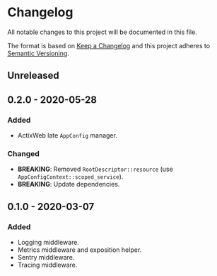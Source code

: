 # Changelog
All notable changes to this project will be documented in this file.

The format is based on [Keep a Changelog](http://keepachangelog.com/en/1.0.0/)
and this project adheres to [Semantic Versioning](http://semver.org/spec/v2.0.0.html).

## Unreleased

## 0.2.0 - 2020-05-28
### Added
- ActixWeb late `AppConfig` manager.

### Changed
- **BREAKING**: Removed `RootDescriptor::resource` (use `AppConfigContext::scoped_service`).
- **BREAKING**: Update dependencies.

## 0.1.0 - 2020-03-07
### Added
- Logging middleware.
- Metrics middleware and exposition helper.
- Sentry middleware.
- Tracing middleware.
